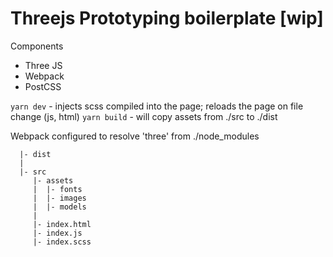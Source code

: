 # Threejs Prototyping boilerplate [wip]

Components
- Three JS
- Webpack
- PostCSS 

```yarn dev``` - injects scss compiled into the page; reloads the page on file change (js, html)
```yarn build``` - will copy assets from ./src to ./dist

Webpack configured to resolve 'three' from ./node_modules

      |- dist
      |
      |- src
         |- assets
         |  |- fonts
         |  |- images
         |  |- models
         |
         |- index.html
         |- index.js
         |- index.scss
      